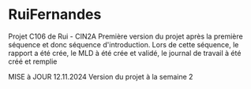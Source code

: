# RuiFernandes
Projet C106 de Rui - CIN2A
Première version du projet après la première séquence et donc séquence d'introduction.
Lors de cette séquence, le rapport a été crée, le MLD à été crée et validé, le journal de travail à été créé et remplie


MISE à JOUR 12.11.2024
Version du projet à la semaine 2
